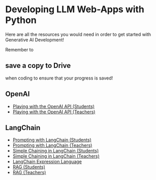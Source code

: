 # Developing LLM Web-Apps with Python
Here are all the resources you would need in order to get started with Generative AI Development!

Remember to <h2> **save a copy to Drive** </h2> when coding to ensure that your progress is saved!

## OpenAI
* <a href = "https://colab.research.google.com/drive/18tilSatZ8Nkx0S_ZObPHj5C3PpZqpRMm?usp=sharing"> Playing with the OpenAI API (Students) </a>
* <a href = "https://colab.research.google.com/drive/1kZrcCurdn9Wu4SkzwxgHY0NkVsYZ8de8?usp=sharing"> Playing with the OpenAI API (Teachers) </a>

## LangChain
* <a href = "https://colab.research.google.com/drive/1b4LkExqEq3jOsI-XHZ_KxSe65Y2cJKyM?usp=sharing"> Prompting with LangChain (Students) </a>
* <a href = "https://colab.research.google.com/drive/1oxXFYBqMMsVVQnlNVo4glPS12TIcLp78?usp=sharing"> Prompting with LangChain (Teachers) </a>
* <a href = "https://colab.research.google.com/drive/1nlPGdMKmpZItuffROo8WXgJI4ys3TlDJ?usp=sharing"> Simple Chaining in LangChain (Students) </a>
* <a href = "https://colab.research.google.com/drive/139hyu4p2SceQi9Zyk_-WUE3hMjOceXCL?usp=sharing"> Simple Chaining in LangChain (Teachers) </a>
* <a href = "https://colab.research.google.com/drive/1_93204e3dBwlpTA7i_kJnDc_KS34t4TG"> LangChain Expression Language </a>
* <a href = "https://colab.research.google.com/drive/12460e4mZhq6sUoWmaiYql6yvGRNzEzjd?usp=sharing"> RAG (Students) </a>
* <a href = "https://colab.research.google.com/drive/1O7FsD6PJH_PZaLwpRpq7dPUY-VMZ3vvG"> RAG (Teachers) </a>
